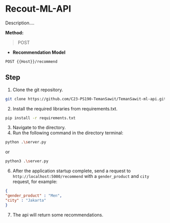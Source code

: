 # Recout-ML-API

Description....

**Method:**
>POST

- **Recommendation Model**
```bash
POST {{Host}}/recommend
```

## Step
1. Clone the git repository.
```bash
git clone https://github.com/C23-PS190-TemanSawit/TemanSawit-ml-api.git
```
2. Install the required libraries from requirements.txt.
```bash
pip install -r requirements.txt
```
3. Navigate to the directory.
4. Run the following command in the directory terminal:
```bash
python .\server.py
```
or
```bash
python3 .\server.py
```
6. After the application startup complete, send a request to ```http://localhost:5000/recommend``` with a ```gender_product``` and ```city``` request, for example:
```JSON
{
"gender_product" : "Men",
"city" : "Jakarta"
}
```
7. The api will return some recommendations.
